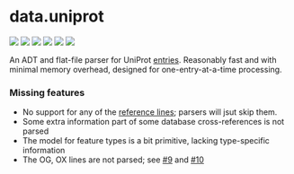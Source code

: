 # data.uniprot

[![](https://travis-ci.org/bio4j/data.uniprot.svg?branch=master)](https://travis-ci.org/bio4j/data.uniprot) [![](https://img.shields.io/codacy/grade/8ccc1baeccfe4b70a8d7471f448fe57d.svg)](https://www.codacy.com/app/bio4j/data-uniprot) [![](https://api.codacy.com/project/badge/Coverage/8ccc1baeccfe4b70a8d7471f448fe57d)](https://www.codacy.com/app/bio4j/data-uniprot?utm_source=github.com&amp;utm_medium=referral&amp;utm_content=bio4j/data.uniprot&amp;utm_campaign=Badge_Coverage) [![](http://github-release-version.herokuapp.com/github/bio4j/data.uniprot/release.svg)](https://github.com/bio4j/data.uniprot/releases/latest) [![](https://img.shields.io/badge/license-AGPLv3-blue.svg)](https://tldrlegal.com/license/gnu-affero-general-public-license-v3-%28agpl-3.0%29) [![](https://img.shields.io/badge/contact-gitter_chat-dd1054.svg)](https://gitter.im/bio4j/data.uniprot)

An ADT and flat-file parser for UniProt [entries][uniprot-user-manual]. Reasonably fast and with minimal memory overhead, designed for one-entry-at-a-time processing.

### Missing features

- No support for any of the [reference lines][uniprot-reference-lines]; parsers will jsut skip them.
- Some extra information part of some database cross-references is not parsed
- The model for feature types is a bit primitive, lacking type-specific information
- The OG, OX lines are not parsed; see [#9](/../../issues/9) and [#10](/../../issues/10)

[uniprot-user-manual]: http://web.expasy.org/docs/userman.html
[uniprot-reference-lines]: http://web.expasy.org/docs/userman.html#Ref_line
